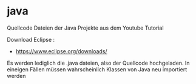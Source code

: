# java
Quellcode Dateien der Java Projekte aus dem Youtube Tutorial

Download Eclipse :
- https://www.eclipse.org/downloads/

Es werden lediglich die .java dateien, also der Quellcode hochgeladen.
In eineigen Fällen müssen wahrscheinlich Klassen von Java neu importiert werden
